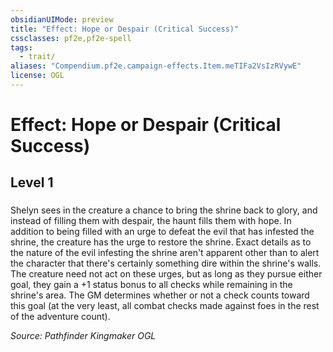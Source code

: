 ```yaml
---
obsidianUIMode: preview
title: "Effect: Hope or Despair (Critical Success)"
cssclasses: pf2e,pf2e-spell
tags:
  - trait/
aliases: "Compendium.pf2e.campaign-effects.Item.meTIFa2VsIzRVywE"
license: OGL
---
```

# Effect: Hope or Despair (Critical Success)
## Level 1
### 






Shelyn sees in the creature a chance to bring the shrine back to glory, and instead of filling them with despair, the haunt fills them with hope. In addition to being filled with an urge to defeat the evil that has infested the shrine, the creature has the urge to restore the shrine. Exact details as to the nature of the evil infesting the shrine aren't apparent other than to alert the character that there's certainly something dire within the shrine's walls. The creature need not act on these urges, but as long as they pursue either goal, they gain a +1 status bonus to all checks while remaining in the shrine's area. The GM determines whether or not a check counts toward this goal (at the very least, all combat checks made against foes in the rest of the adventure count).

*Source: Pathfinder Kingmaker*
*OGL*